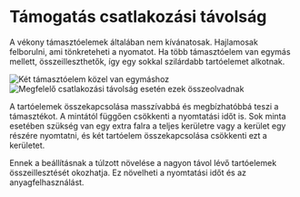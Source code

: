 # Támogatás csatlakozási távolság

A vékony támasztóelemek általában nem kívánatosak. Hajlamosak felborulni, ami tönkreteheti a nyomatot. Ha több támasztóelem van egymás mellett, összeilleszthetők, így egy sokkal szilárdabb tartóelemet alkotnak.

<!--screenshot {
"image_path": "support_join_distance_low.png",
"models": [{"script": "clamp.scad"}],
"camera_position": [-8, 150, 75],
"settings": {
    "support_enable": true,
    "support_interface_enable": true,
    "support_join_distance": 0.1
},
"colours": 64
}-->

<!--screenshot {
"image_path": "support_join_distance_high.png",
"models": [{"script": "clamp.scad"}],
"camera_position": [-8, 150, 75],
"settings": {
    "support_enable": true,
    "support_interface_enable": true,
    "support_join_distance": 2
},
"colours": 64
}-->

![Két támasztóelem közel van egymáshoz](../images/support_join_distance_low.png)![Megfelelő csatlakozási távolság esetén ezek összeolvadnak](../images/support_join_distance_high.png)

A tartóelemek összekapcsolása masszívabbá és megbízhatóbbá teszi a támasztékot. A mintától függően csökkenti a nyomtatási időt is. Sok minta esetében szükség van egy extra falra a teljes kerületre vagy a kerület egy részére nyomtatni, és két tartóelem összekapcsolása csökkenti ezt a kerületet.

Ennek a beállításnak a túlzott növelése a nagyon távol lévő tartóelemek összeillesztését okozhatja. Ez növelheti a nyomtatási időt és az anyagfelhasználást.
